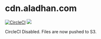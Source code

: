 # cdn.aladhan.com

[![CircleCI](https://circleci.com/gh/islamic-network/cdn.aladhan.com.svg?style=shield)](https://circleci.com/gh/islamic-network/cdn.aladhan.com)
[![](https://img.shields.io/docker/pulls/islamicnetwork/cdn.aladhan.com.svg)](https://cloud.docker.com/u/islamicnetwork/repository/docker/islamicnetwork/cdn.aladhan.com)

CircleCI Disabled. Files are now pushed to S3.
